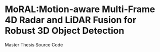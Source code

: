 # MoRAL:Motion-aware Multi-Frame 4D Radar and LiDAR Fusion for Robust 3D Object Detection

Master Thesis Source Code

